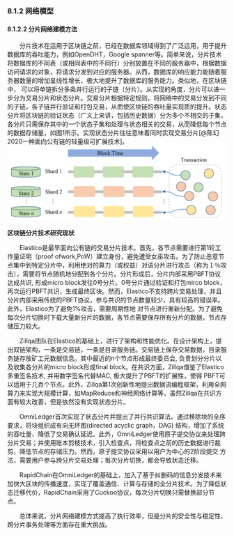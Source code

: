 ### 8.1.2 网络模型
#### 8.1.2.2 分片网络建模方法
&emsp;&emsp;分片技术在运用于区块链之前，已经在数据库领域得到了广泛运用，用于提升数据库的吞吐能力，例如OpenDHT，Google spanner等。简单来说，分片技术将数据库的不同表（或相同表中的不同行）分别放置在不同的服务器中，根据数据访问请求的对象，将请求分发到对应的服务器。从而，数据库的响应能力能随着服务器数量的增加呈线性增长，极大地提升了数据库的服务能力。类似地，在区块链中， 可以将单链拆分多条并行运行的子链（分片）。从实现的角度，分片可以进一步分为交易分片和状态分片。交易分片根据特定规则，将网络中的交易分发到不同的子链，各子链并行验证和打包交易，从而使区块链的吞吐量实现质的提升。状态分片将区块链的验证状态（广义上来讲，包括历史数据）分为多个不相交的子集，各分片只需保存其中的一个状态子集和处理与状态相关的交易，从而降低每个节点的数据存储量，如图1所示。实现状态分片往往意味着同时实现交易分片[@陈幻2020一种面向公有链的轻量级可扩展技术]。
![08121128-1.png](./figures/08121128-1.png)

**区块链分片技术研究现状**

 &emsp;&emsp;Elastico是最早面向公有链的交易分片技术。首先，各节点需要进行第1轮工作量证明（proof ofwork,PoW）建立身份，避免遭受女巫攻击。为了防止恶意节点集中到特定分片中，利用绝对的算力（或权益）对该分片进行攻击（称为１％攻击），需要将节点随机地分配到各个分片。分片形成后，分片内部采用PBFT协议达成共识, 形成micro block发往0号分片。0号分片通过验证和打包mirco block，再次运行PBFT共识，生成最终区块。然而，Elastico不支持跨片交易处理，并且分片内部采用传统的PBFT协议，参与共识的节点数量较少，具有较高的错误率。此外，Elastico为了避免1%攻击，需要周期性地
对节点进行重新分配。为了避免每次分片切换时下载大量新分片的数据，各节点需要保存所有分片的数据，节点存储压力较大。

 &emsp;&emsp;Zillqa团队在Elastico的基础上，进行了架构和性能优化。在设计架构上，提出双链架构，一条是交易链，一条是目录服务链。交易链上保存交易数据，目录服务链存放矿工元数据信息。其中最近的n个节点形成最终委员会, 负责划分分片以及收集各分片的micro block形成final block。在共识方面，Zillqa借鉴了Elastico多重签名技术, 并用数字签名代替MAC, 极大提升了PBFT的扩展性，使得
PBFT可以适用于几百个节点。此外，Zillqa第1次创新性地提出数据流编程框架，利用全网算力来实现大规模计算，如MapReduce和神经网络计算等。虽然Zillqa在共识方面有较大改善，但是依然没有实现状态分片。

&emsp;&emsp;OmniLedger首次实现了状态分片并提出了并行共识算法。通过移除块的全序要求，将块组织成有向无环图(directed acyclic graph，DAG) 结构，增加了系统的吞吐量、降低了交易确认延迟。此外，OmniLedger使用原子提交协议来处理跨分片交易；并使用账本剪枝技术，引入检查点，将检查点之前的历史数据进行裁剪，降低节点的存储压力。然而，原子提交协议采用以用户为中心的2阶段提交
方法，需要用户参与跨分片交易处理；每次分片切换，都会导致状态迁移。

&emsp;&emsp;RapidChain在OmniLedger的基础上，加入了基于纠删码的信息分发技术来加快大区块的传播速度，实现了覆盖通信、计算与存储的全分片技术。为了降低状态迁移代价，RapidChain采用了Cuckoo协议，每次分片切换只需替换部分节点。

&emsp;&emsp;总体来说，分片网络建模方式提高了执行效率，但是分片的安全性与稳定性、跨分片事务处理等方面存在重大挑战。

